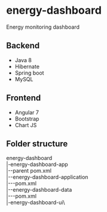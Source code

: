 # energy-dashboard
Energy monitoring dashboard

## Backend
* Java 8
* Hibernate
* Spring boot
* MySQL

## Frontend
* Angular 7
* Bootstrap
* Chart JS

## Folder structure
energy-dashboard\
|-energy-dashboard-app\
|--parent pom.xml\
|--energy-dashboard-application\
|---pom.xml\
|--energy-dashboard-data\
|---pom.xml\
|-energy-dashboard-ui\
